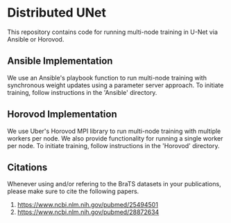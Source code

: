# Distributed UNet

This repository contains code for running multi-node training in U-Net via Ansible or Horovod.

## Ansible Implementation

We use an Ansible's playbook function to run multi-node training with synchronous weight updates using a parameter server approach. To initiate training, follow instructions in the 'Ansible' directory.

## Horovod Implementation

We use Uber's Horovod MPI library to run multi-node training with multiple workers per node. We also provide functionality for running a single worker per node. To initiate training, follow instructions in the 'Horovod' directory.

## Citations

Whenever using and/or refering to the BraTS datasets in your publications, please make sure to cite the following papers.

1. https://www.ncbi.nlm.nih.gov/pubmed/25494501
2. https://www.ncbi.nlm.nih.gov/pubmed/28872634
